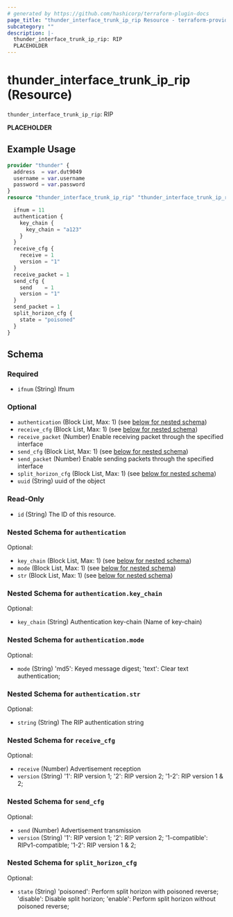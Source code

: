 ```yaml
---
# generated by https://github.com/hashicorp/terraform-plugin-docs
page_title: "thunder_interface_trunk_ip_rip Resource - terraform-provider-thunder"
subcategory: ""
description: |-
  thunder_interface_trunk_ip_rip: RIP
  PLACEHOLDER
---
```


# thunder_interface_trunk_ip_rip (Resource)

`thunder_interface_trunk_ip_rip`: RIP

__PLACEHOLDER__

## Example Usage

```terraform
provider "thunder" {
  address  = var.dut9049
  username = var.username
  password = var.password
}
resource "thunder_interface_trunk_ip_rip" "thunder_interface_trunk_ip_rip" {

  ifnum = 11
  authentication {
    key_chain {
      key_chain = "a123"
    }
  }
  receive_cfg {
    receive = 1
    version = "1"
  }
  receive_packet = 1
  send_cfg {
    send    = 1
    version = "1"
  }
  send_packet = 1
  split_horizon_cfg {
    state = "poisoned"
  }
}
```

<!-- schema generated by tfplugindocs -->
## Schema

### Required

- `ifnum` (String) Ifnum

### Optional

- `authentication` (Block List, Max: 1) (see [below for nested schema](#nestedblock--authentication))
- `receive_cfg` (Block List, Max: 1) (see [below for nested schema](#nestedblock--receive_cfg))
- `receive_packet` (Number) Enable receiving packet through the specified interface
- `send_cfg` (Block List, Max: 1) (see [below for nested schema](#nestedblock--send_cfg))
- `send_packet` (Number) Enable sending packets through the specified interface
- `split_horizon_cfg` (Block List, Max: 1) (see [below for nested schema](#nestedblock--split_horizon_cfg))
- `uuid` (String) uuid of the object

### Read-Only

- `id` (String) The ID of this resource.

<a id="nestedblock--authentication"></a>
### Nested Schema for `authentication`

Optional:

- `key_chain` (Block List, Max: 1) (see [below for nested schema](#nestedblock--authentication--key_chain))
- `mode` (Block List, Max: 1) (see [below for nested schema](#nestedblock--authentication--mode))
- `str` (Block List, Max: 1) (see [below for nested schema](#nestedblock--authentication--str))

<a id="nestedblock--authentication--key_chain"></a>
### Nested Schema for `authentication.key_chain`

Optional:

- `key_chain` (String) Authentication key-chain (Name of key-chain)


<a id="nestedblock--authentication--mode"></a>
### Nested Schema for `authentication.mode`

Optional:

- `mode` (String) 'md5': Keyed message digest; 'text': Clear text authentication;


<a id="nestedblock--authentication--str"></a>
### Nested Schema for `authentication.str`

Optional:

- `string` (String) The RIP authentication string



<a id="nestedblock--receive_cfg"></a>
### Nested Schema for `receive_cfg`

Optional:

- `receive` (Number) Advertisement reception
- `version` (String) '1': RIP version 1; '2': RIP version 2; '1-2': RIP version 1 & 2;


<a id="nestedblock--send_cfg"></a>
### Nested Schema for `send_cfg`

Optional:

- `send` (Number) Advertisement transmission
- `version` (String) '1': RIP version 1; '2': RIP version 2; '1-compatible': RIPv1-compatible; '1-2': RIP version 1 & 2;


<a id="nestedblock--split_horizon_cfg"></a>
### Nested Schema for `split_horizon_cfg`

Optional:

- `state` (String) 'poisoned': Perform split horizon with poisoned reverse; 'disable': Disable split horizon; 'enable': Perform split horizon without poisoned reverse;


